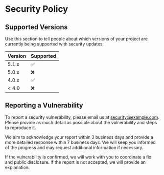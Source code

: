 # Security Policy

## Supported Versions

Use this section to tell people about which versions of your project are
currently being supported with security updates.

| Version | Supported          |
| ------- | ------------------ |
| 5.1.x   | :white_check_mark: |
| 5.0.x   | :x:                |
| 4.0.x   | :white_check_mark: |
| < 4.0   | :x:                |

## Reporting a Vulnerability

To report a security vulnerability, please email us at [security@example.com](mailto:security@example.com). Please provide as much detail as possible about the vulnerability and steps to reproduce it.

We aim to acknowledge your report within 3 business days and provide a more detailed response within 7 business days. We will keep you informed of the progress and may request additional information if necessary.

If the vulnerability is confirmed, we will work with you to coordinate a fix and public disclosure. If the report is not accepted, we will provide an explanation.
